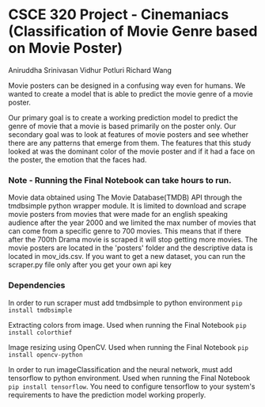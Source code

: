 # CSCE 320 Project - Cinemaniacs (Classification of Movie Genre based on Movie Poster)
Aniruddha Srinivasan
Vidhur Potluri
Richard Wang

Movie posters can be designed in a confusing way even for humans. We wanted to create a model that is able to predict the movie genre of a movie poster. 

Our primary goal is to create a working prediction model to predict the genre of movie that a movie is based primarily on the poster only. Our secondary goal was to look at features of movie posters and see whether there are any patterns that emerge from them. The features that this study looked at was the dominant color of the movie poster and if it had a face on the poster, the emotion that the faces had. 

### Note - Running the Final Notebook can take hours to run.

Movie data obtained using The Movie Database(TMDB) API through the tmdbsimple python wrapper module. It is limited to download and scrape movie posters from movies that were made for an english speaking audience after the year 2000 and we limited the max number of movies that can come from a specific genre to 700 movies. This means that if there after the 700th Drama movie is scraped it will stop getting more movies. The movie posters are located in the 'posters' folder and the descriptive data is located in mov_ids.csv. If you want to get a new dataset, you can run the scraper.py file only after you get your own api key

### Dependencies
In order to run scraper must add tmdbsimple to python environment
`pip install tmdbsimple`

Extracting colors from image. Used when running the Final Notebook
`pip install colorthief`

Image resizing using OpenCV. Used when running the Final Notebook
`pip install opencv-python`

In order to run imageClassification and the neural network, must add tensorflow to python environment. Used when running the Final Notebook
 `pip install tensorflow`.
You need to configure tensorflow to your system's requirements to have the prediction model working properly.

  

